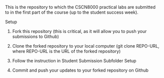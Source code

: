 This is the repository to which the CSCN8000 practical labs are submitted to in the first part of the course (up to the student success week).

Setup

1. Fork this repository (this is critical, as it will allow you to push your submissions to Github)

2. Clone the forked repository to your local computer (git clone REPO-URL, where REPO-URL is the URL of the forked 
    repository)
  
3. Follow the instruction in Student Submission Subfolder Setup

4. Commit and push your updates to your forked repository on Github

